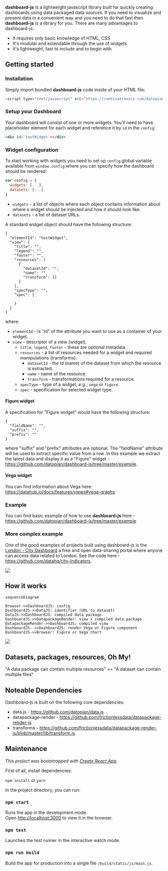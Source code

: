 **dashboard-js** is a lightweight javascript library built for quickly creating dashboards using data packaged data sources. If you need to visualize and present data in a convenient way and you need to do that fast then **dashboard-js** is a library for you. There are many advantages to dashboard-js:

* It requires only basic knowledge of HTML, CSS
* It's modular and extendable through the use of widgets
* It's lightweight, fast to include and to begin with


## Getting started

### Installation

Simply import bundled **dashboard-js** code inside of your HTML file:

```javascript
<script type="text/javascript" src="https://combinatronics.com/datopian/dashboard-js/master/build/static/js/main.js"></script>
```

### Setup your Dashboard

Your dashboard will consist of one or more widgets. You'll need to have placeholder element for each widget and reference it by `id` in the `config`:

```html
<div id='testWidget'></div>
```

### Widget configuration

To start working with widgets you need to set up `config` global variable available from `window.config` where you can specify how the dashboard should be rendered:

```js
var config = {
  widgets: [...],
  datasets: [...]
}
```

* `widgets` - a list of objects where each object contains information about where a widget should be injected and how it should look like.
* `datasets` - a list of dataset URLs.

A standard widget object should have the following structure:

```
{
  "elementId": "testWidget",
  "view": {
    "title": "",
    "legend": "",
    "footer": "",
    "resources": [
      {
        "datasetId": "",
        "name": "",
        "transform": []
      }
    ],
    "specType": "",
    "spec": {

    }
  }
}
```

where:

* `elementId` - is "id" of the attribute you want to use as a container of your widget.
* `view` - descriptor of a view (widget).
  * `title`, `legend`, `footer` - these are optional metadata.
  * `resources` - a list of resources needed for a widget and required manipulations (transforms).
  	* `datasetId` - the id (name) of the dataset from which the resource is extracted.
  	* `name` - name of the resource.
  	* `transform` - transformations required for a resource.
  * `specType` - type of a widget, e.g., `vega` or `figure`.
  * `spec` - specification for selected widget type.

#### Figure widget

A specification for "Figure widget" would have the following structure:

```
{
  "fieldName": "",
  "suffix": "",
  "prefix": ""
}
```

where "suffix" and "prefix" attributes are optional. The "fieldName" attribute will be used to extract specific value from a row. In this example we extract the latest data and display it as a "Figure" widget - https://github.com/datopian/dashboard-js/tree/master/example.

#### Vega widget

You can find information about Vega here: https://datahub.io/docs/features/views#vega-graphs

### Example

You can find basic example of how to use **dashboard-js** here - https://github.com/datopian/dashboard-js/tree/master/example

### More complex example

One of the good examples of projects built using dashboard-js is the [London - City Dashboard](https://london.datahub.io/) a free and open data-sharing portal where anyone can access data related to London. See the code here - https://github.com/datahq/city-indicators.

![](https://i.imgur.com/JoGMc3W.png)

## How it works

```mermaid
sequenceDiagram

Browser->>DashboardJS: config
DashboardJS->>DataJS: identifier (URL to dataset)
DataJS->>DashboardJS: compiled data package
DashboardJS->>DatapackageRender: view + compiled data package
DatapackageRender->>DashboardJS: compiled view
DashboardJS-->>DashboardJS: render Vega or Figure component
DashboardJS->>Browser: Figure or Vega chart
```
![](https://i.imgur.com/ZJ971sb.png)

## Datasets, packages, resources, Oh My!

"A data package can contain multiple resources" ==
"A dataset can contain multiple files"

## Noteable Dependencies
Dashboard-js is built on the following core dependencies:

* data.js - https://github.com/datopian/data.js
* datapackage-render - https://github.com/frictionlessdata/datapackage-render-js
* transforms - https://github.com/frictionlessdata/datapackage-render-js/blob/master/lib/transform.js

## Maintenance

*This project was bootstrapped with [Create React App](https://github.com/facebook/create-react-app).*

First of all, install dependencies:

`npm install` or `yarn`

In the project directory, you can run:

### `npm start`

Runs the app in the development mode.<br>
Open [http://localhost:3000](http://localhost:3000) to view it in the browser.

### `npm test`

Launches the test runner in the interactive watch mode.

### `npm run build`

Build the app for production into a single file `/build/static/js/main.js`.
